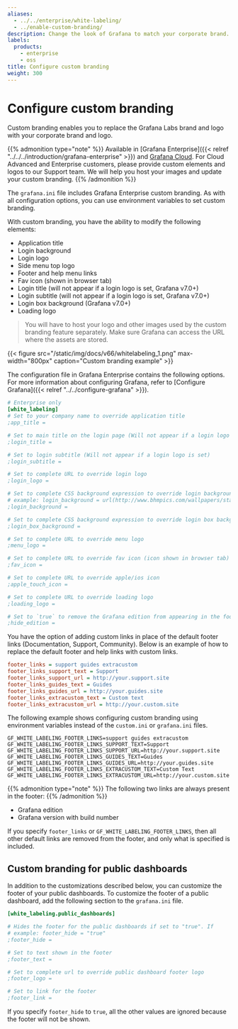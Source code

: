 ```yaml
---
aliases:
  - ../../enterprise/white-labeling/
  - ../enable-custom-branding/
description: Change the look of Grafana to match your corporate brand.
labels:
  products:
    - enterprise
    - oss
title: Configure custom branding
weight: 300
---
```


# Configure custom branding

Custom branding enables you to replace the Grafana Labs brand and logo with your corporate brand and logo.

{{% admonition type="note" %}}
Available in [Grafana Enterprise]({{< relref "../../../introduction/grafana-enterprise" >}}) and [Grafana Cloud](/docs/grafana-cloud). For Cloud Advanced and Enterprise customers, please provide custom elements and logos to our Support team. We will help you host your images and update your custom branding.
{{% /admonition %}}

The `grafana.ini` file includes Grafana Enterprise custom branding. As with all configuration options, you can use environment variables to set custom branding.

With custom branding, you have the ability to modify the following elements:

- Application title
- Login background
- Login logo
- Side menu top logo
- Footer and help menu links
- Fav icon (shown in browser tab)
- Login title (will not appear if a login logo is set, Grafana v7.0+)
- Login subtitle (will not appear if a login logo is set, Grafana v7.0+)
- Login box background (Grafana v7.0+)
- Loading logo

> You will have to host your logo and other images used by the custom branding feature separately. Make sure Grafana can access the URL where the assets are stored.

{{< figure src="/static/img/docs/v66/whitelabeling_1.png" max-width="800px" caption="Custom branding example" >}}

The configuration file in Grafana Enterprise contains the following options. For more information about configuring Grafana, refer to [Configure Grafana]({{< relref "../../configure-grafana" >}}).

```ini
# Enterprise only
[white_labeling]
# Set to your company name to override application title
;app_title =

# Set to main title on the login page (Will not appear if a login logo is set)
;login_title =

# Set to login subtitle (Will not appear if a login logo is set)
;login_subtitle =

# Set to complete URL to override login logo
;login_logo =

# Set to complete CSS background expression to override login background
# example: login_background = url(http://www.bhmpics.com/wallpapers/starfield-1920x1080.jpg)
;login_background =

# Set to complete CSS background expression to override login box background
;login_box_background =

# Set to complete URL to override menu logo
;menu_logo =

# Set to complete URL to override fav icon (icon shown in browser tab)
;fav_icon =

# Set to complete URL to override apple/ios icon
;apple_touch_icon =

# Set to complete URL to override loading logo
;loading_logo =

# Set to `true` to remove the Grafana edition from appearing in the footer
;hide_edition =
```

You have the option of adding custom links in place of the default footer links (Documentation, Support, Community). Below is an example of how to replace the default footer and help links with custom links.

```ini
footer_links = support guides extracustom
footer_links_support_text = Support
footer_links_support_url = http://your.support.site
footer_links_guides_text = Guides
footer_links_guides_url = http://your.guides.site
footer_links_extracustom_text = Custom text
footer_links_extracustom_url = http://your.custom.site
```

The following example shows configuring custom branding using environment variables instead of the `custom.ini` or `grafana.ini` files.

```
GF_WHITE_LABELING_FOOTER_LINKS=support guides extracustom
GF_WHITE_LABELING_FOOTER_LINKS_SUPPORT_TEXT=Support
GF_WHITE_LABELING_FOOTER_LINKS_SUPPORT_URL=http://your.support.site
GF_WHITE_LABELING_FOOTER_LINKS_GUIDES_TEXT=Guides
GF_WHITE_LABELING_FOOTER_LINKS_GUIDES_URL=http://your.guides.site
GF_WHITE_LABELING_FOOTER_LINKS_EXTRACUSTOM_TEXT=Custom Text
GF_WHITE_LABELING_FOOTER_LINKS_EXTRACUSTOM_URL=http://your.custom.site
```

{{% admonition type="note" %}}
The following two links are always present in the footer:
{{% /admonition %}}

- Grafana edition
- Grafana version with build number

If you specify `footer_links` or `GF_WHITE_LABELING_FOOTER_LINKS`, then all other default links are removed from the footer, and only what is specified is included.

## Custom branding for public dashboards

In addition to the customizations described below, you can customize the footer of your public dashboards.
To customize the footer of a public dashboard, add the following section to the `grafana.ini` file.

```ini
[white_labeling.public_dashboards]

# Hides the footer for the public dashboards if set to "true". If
# example: footer_hide = "true"
;footer_hide =

# Set to text shown in the footer
;footer_text =

# Set to complete url to override public dashboard footer logo
;footer_logo =

# Set to link for the footer
;footer_link =
```

If you specify `footer_hide` to `true`, all the other values are ignored because the footer will not be shown.
